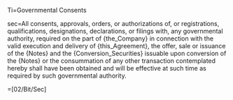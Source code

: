 Ti=Governmental Consents

sec=All consents, approvals, orders, or authorizations of, or registrations, qualifications, designations, declarations, or filings with, any governmental authority, required on the part of {the_Company} in connection with the valid execution and delivery of {this_Agreement}, the offer, sale or issuance of the {Notes} and the {Conversion_Securities} issuable upon conversion of the {Notes} or the consummation of any other transaction contemplated hereby shall have been obtained and will be effective at such time as required by such governmental authority. 

=[02/Bit/Sec]
